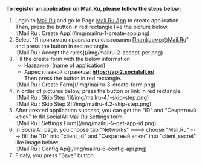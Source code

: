 __To register an application on Mail.Ru, please follow the steps below:__

1. Login to [Mail.Ru](https://e.mail.ru/signup?lang=en_US) and go to Page [Mail.Ru App](http://api.mail.ru/sites/my/add/) to create application. <br />
   Then, press the button in red rectangle like the picture below.
    <div class="soclall-br"></div>
    ![Mail.Ru : Create App](/img/mailru-1-create-app.png)
    <div class="soclall-br"></div>
2. Select "Я принимаю правила использования Платформы@Mail.Ru" and press the button in red rectangle.
    <div class="soclall-br"></div>
    ![Mail.Ru : Accept the rules](/img/mailru-2-accept-per.png)
    <div class="soclall-br"></div>
3. Fill the create form with the below information
    * Название: (name of application)
    * Адрес главной страницы: __https://api2.socialall.io/__ <br />
   Then press the button in red rectangle.
    <div class="soclall-br"></div>
    ![Mail.Ru : Create Form](/img/mailru-3-create-form.png)
    <div class="soclall-br"></div>
4.  In order of pictures below, press the button or link in red rectangle.
    <div class="soclall-br"></div>
    ![Mail.Ru : Skip Step 1](/img/mailru-4.1-skip-step.png)
    <div class="soclall-br"></div>
    ![Mail.Ru : Skip Step 2](/img/mailru-4.2-skip-step.png)
    <div class="soclall-br"></div>
5. After created application success, you can get the "ID" and "Секретный ключ" to fill SocialAll Mail.Ru Settings form.
    <div class="soclall-br"></div>
    ![Mail.Ru : Settings Form](/img/mailru-5-get-app-id.png)
    <div class="soclall-br"></div>
6. In SocialAll page, you choose tab "Networks" ---> choose "Mail.Ru" ---> fill the "ID" into "client_id" and "Секретный ключ" into "client_secret" like image below:
    <div class="soclall-br"></div>
    ![Mail.Ru : Config Api](/img/mailru-6-config-api.png)
    <div class="soclall-br"></div>
7. Finaly, you press "Save" button.